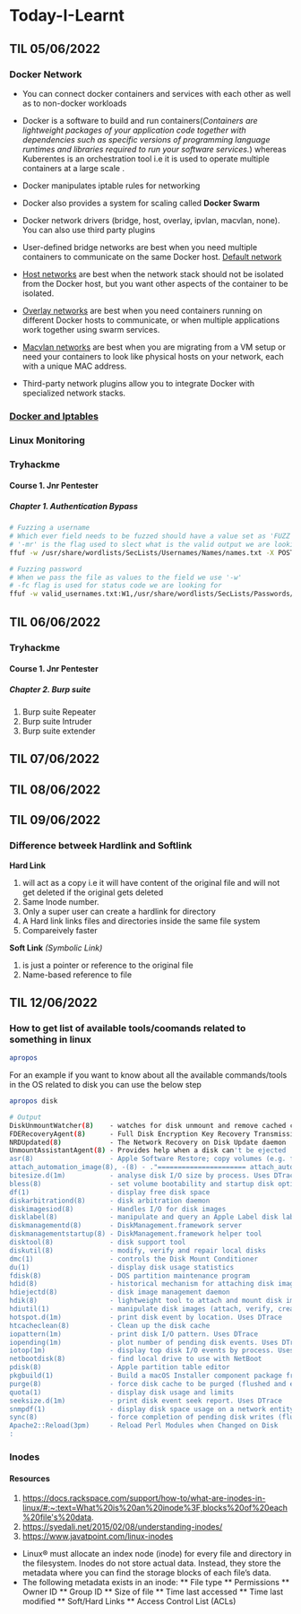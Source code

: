 # Today-I-Learnt

## TIL 05/06/2022

### Docker Network

* You can connect docker containers and services with each other as well as to non-docker workloads

* Docker is a software to build and run containers(_Containers are lightweight packages of your application code together with dependencies such as specific versions of programming language runtimes and libraries required to run your software services._) whereas Kuberentes is an orchestration tool i.e it is used to operate multiple containers at a large scale .

* Docker manipulates iptable rules for networking

* Docker also provides a system for scaling called __Docker Swarm__

* Docker network drivers (bridge, host, overlay, ipvlan, macvlan, none). You can also use third party plugins

* User-defined bridge networks are best when you need multiple containers to communicate on the same Docker host. [Default network](https://docs.docker.com/network/network-tutorial-standalone/)

* [Host networks](https://docs.docker.com/network/network-tutorial-host/) are best when the network stack should not be isolated from the Docker host, but you want other aspects of the container to be isolated.

* [Overlay networks](https://docs.docker.com/network/network-tutorial-overlay/) are best when you need containers running on different Docker hosts to communicate, or when multiple applications work together using swarm services.

* [Macvlan networks](https://docs.docker.com/network/network-tutorial-macvlan/) are best when you are migrating from a VM setup or need your containers to look like physical hosts on your network, each with a unique MAC address.

* Third-party network plugins allow you to integrate Docker with specialized network stacks.

### [Docker and Iptables](https://docs.docker.com/network/iptables/)


### Linux Monitoring


### Tryhackme
#### Course 1. Jnr Pentester 
##### Chapter 1. Authentication Bypass
```bash
# Fuzzing a username
# Which ever field needs to be fuzzed should have a value set as 'FUZZ' 
# '-mr' is the flag used to slect what is the valid output we are looking for in the page
ffuf -w /usr/share/wordlists/SecLists/Usernames/Names/names.txt -X POST -d "username=FUZZ&email=x&password=x&cpassword=x" -H "Content-Type: application/x-www-form-urlencoded" -u http://MACHINE_IP/customers/signup -mr "username already exists" 

# Fuzzing password
# When we pass the file as values to the field we use '-w'
# -fc flag is used for status code we are looking for
ffuf -w valid_usernames.txt:W1,/usr/share/wordlists/SecLists/Passwords/Common-Credentials/10-million-password-list-top-100.txt:W2 -X POST -d "username=W1&password=W2" -H "Content-Type: application/x-www-form-urlencoded" -u http://10.10.228.119/customers/login -fc 200

```

## TIL 06/06/2022
### Tryhackme
#### Course 1. Jnr Pentester 
##### Chapter 2. Burp suite 
1. Burp suite Repeater
2. Burp suite Intruder
3. Burp suite extender

## TIL 07/06/2022



## TIL 08/06/2022


## TIL 09/06/2022
### Difference betweek Hardlink and Softlink

__Hard Link__ 
1. will act as a copy i.e it will have content of the original file and will not get deleted if the original gets deleted
2. Same Inode number. 
3. Only a super user can create a hardlink for directory
4. A Hard link links files and directories inside the same file system
5. Compareively faster

__Soft Link__ _(Symbolic Link)_ 
1. is just a pointer or reference to the original file 
2. Name-based reference to file


## TIL 12/06/2022
### How to get list of available tools/coomands related to something in linux
```bash
apropos
```
For an example if you want to know about all the available commands/tools in the OS related to disk you can use the below step
```bash
apropos disk

# Output 
DiskUnmountWatcher(8)    - watches for disk unmount and remove cached credentials
FDERecoveryAgent(8)      - Full Disk Encryption Key Recovery Transmission Agent
NRDUpdated(8)            - The Network Recovery on Disk Update daemon
UnmountAssistantAgent(8) - Provides help when a disk can't be ejected
asr(8)                   - Apple Software Restore; copy volumes (e.g. from disk images)
attach_automation_image(8), -(8) - ."====================== attach_automation_image attach and initialize disk images for automation_trampoline(8) ." ."
bitesize.d(1m)           - analyse disk I/O size by process. Uses DTrace
bless(8)                 - set volume bootability and startup disk options
df(1)                    - display free disk space
diskarbitrationd(8)      - disk arbitration daemon
diskimagesiod(8)         - Handles I/O for disk images
disklabel(8)             - manipulate and query an Apple Label disk label
diskmanagementd(8)       - DiskManagement.framework server
diskmanagementstartup(8) - DiskManagement.framework helper tool
disktool(8)              - disk support tool
diskutil(8)              - modify, verify and repair local disks
dmc(1)                   - controls the Disk Mount Conditioner
du(1)                    - display disk usage statistics
fdisk(8)                 - DOS partition maintenance program
hdid(8)                  - historical mechanism for attaching disk images
hdiejectd(8)             - disk image management daemon
hdik(8)                  - lightweight tool to attach and mount disk images in-kernel
hdiutil(1)               - manipulate disk images (attach, verify, create, etc)
hotspot.d(1m)            - print disk event by location. Uses DTrace
htcacheclean(8)          - Clean up the disk cache
iopattern(1m)            - print disk I/O pattern. Uses DTrace
iopending(1m)            - plot number of pending disk events. Uses DTrace
iotop(1m)                - display top disk I/O events by process. Uses DTrace
netbootdisk(8)           - find local drive to use with NetBoot
pdisk(8)                 - Apple partition table editor
pkgbuild(1)              - Build a macOS Installer component package from on-disk files
purge(8)                 - force disk cache to be purged (flushed and emptied)
quota(1)                 - display disk usage and limits
seeksize.d(1m)           - print disk event seek report. Uses DTrace
snmpdf(1)                - display disk space usage on a network entity via SNMP
sync(8)                  - force completion of pending disk writes (flush cache)
Apache2::Reload(3pm)     - Reload Perl Modules when Changed on Disk
:
```
### Inodes 
#### Resources
1. https://docs.rackspace.com/support/how-to/what-are-inodes-in-linux/#:~:text=What%20is%20an%20inode%3F,blocks%20of%20each%20file's%20data.
2. https://syedali.net/2015/02/08/understanding-inodes/
3. https://www.javatpoint.com/linux-inodes

* Linux® must allocate an index node (inode) for every file and directory in the filesystem. Inodes do not store actual data. Instead, they store the metadata where you can find the storage blocks of each file’s data.
* The following metadata exists in an inode:
** File type
** Permissions
** Owner ID
** Group ID
** Size of file
** Time last accessed
** Time last modified
** Soft/Hard Links
** Access Control List (ACLs)





